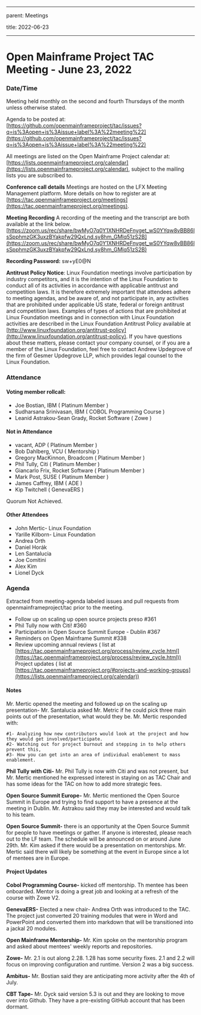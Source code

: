 

---
parent: Meetings

title: 2022-06-23

---

# Open Mainframe Project TAC Meeting - June 23, 2022

### Date/Time

Meeting held monthly on the second and fourth Thursdays of the month unless otherwise stated. 

Agenda to be posted at: [https://github.com/openmainframeproject/tac/issues?q=is%3Aopen+is%3Aissue+label%3A%22meeting%22](https://github.com/openmainframeproject/tac/issues?q=is%3Aopen+is%3Aissue+label%3A%22meeting%22)

All meetings are listed on the Open Mainframe Project calendar at: [https://lists.openmainframeproject.org/calendar](https://lists.openmainframeproject.org/calendar), subject to the mailing lists you are subscribed to.

**Conference call details**
Meetings are hosted on the LFX Meeting Management platform. More details on how to register are at [https://tac.openmainframeproject.org/meetings](https://tac.openmainframeproject.org/meetings).

**Meeting Recording**
A recording of the meeting and the transcript are both available at the link below.
[https://zoom.us/rec/share/bwMyO7q0Y1XNHRDeFnyget_wS0YYqw8vBB86lsSpphmzGK3uxzBYakpfw29QxLnd.sy8hm_GMlq51zS2B](https://zoom.us/rec/share/bwMyO7q0Y1XNHRDeFnyget_wS0YYqw8vBB86lsSpphmzGK3uxzBYakpfw29QxLnd.sy8hm_GMlq51zS2B)

**Recording Password:** sw+yE0@N



**Antitrust Policy Notice**: Linux Foundation meetings involve participation by industry competitors, and it is the intention of the Linux Foundation to conduct all of its activities in accordance with applicable antitrust and competition laws. It is therefore extremely important that attendees adhere to meeting agendas, and be aware of, and not participate in, any activities that are prohibited under applicable US state, federal or foreign antitrust and competition laws.
Examples of types of actions that are prohibited at Linux Foundation meetings and in connection with Linux Foundation activities are described in the Linux Foundation Antitrust Policy available at [http://www.linuxfoundation.org/antitrust-policy](http://www.linuxfoundation.org/antitrust-policy). If you have questions about these matters, please contact your company counsel, or if you are a member of the Linux Foundation, feel free to contact Andrew Updegrove of the firm of Gesmer Updegrove LLP, which provides legal counsel to the Linux Foundation.

### Attendance

#### Voting member rollcall:
-  Joe Bostian, IBM ( Platinum Member )
-  Sudharsana Srinivasan, IBM ( COBOL Programming Course )
-  Leanid Astrakou-Sean Grady, Rocket Software ( Zowe )
 
#### Not in Attendance
-  vacant, ADP ( Platinum Member )
-  Bob Dahlberg, VCU ( Mentorship )
-  Gregory MacKinnon, Broadcom ( Platinum Member )
-  Phil Tully, Citi ( Platinum Member )
-  Giancarlo Frix, Rocket Software ( Platinum Member )
-  Mark Post, SUSE ( Platinum Member )
-  James Caffrey, IBM ( ADE )
-  Kip Twitchell ( GenevaERS )

Quorum Not Achieved.

#### Other Attendees
- John Mertic- Linux Foundation
- Yarille Kilborn- Linux Foundation
- Andrea Orth
- Daniel Horák
- Len Santalucia
- Joe Comitini
- Alex Kim
- Lionel Dyck

### Agenda
Extracted from meeting-agenda labeled issues and pull requests from openmainframeproject/tac prior to the meeting.
- Follow up on scaling up open source projects preso #361
- Phil Tully now with Citi! #360
- Participation in Open Source Summit Europe - Dublin #367
- Reminders on Open Mainframe Summit #338
- Review upcoming annual reviews ( list at [https://tac.openmainframeproject.org/process/review_cycle.html](https://tac.openmainframeproject.org/process/review_cycle.html))
Project updates ( list at [https://tac.openmainframeproject.org/#projects-and-working-groups](https://lists.openmainframeproject.org/calendar))


#### Notes
Mr. Mertic opened the meeting and followed up on the scaling up presentation- Mr. Santalucia asked Mr. Metric if he could pick three main points out of the presentation, what would they be. Mr. Mertic responded with: 

	#1- Analyzing how new contributors would look at the project and how they would get involved/participate. 
	#2- Watching out for project burnout and stepping in to help others prevent this,
	#3- How you can get into an area of individual enablement to mass enablement. 

**Phil Tully with Citi-** Mr. Phil Tully is now with Citi and was not present, but Mr. Mertic mentioned he expressed interest in staying on as TAC Chair and has some ideas for the TAC on how to add more strategic fees.

**Open Source Summit Europe-** Mr. Mertic mentioned the Open Source Summit in Europe and trying to find support to have a presence at the meeting in Dublin. Mr. Astrakou said they may be interested and would talk to his team.

**Open Source Summit-** there is an opportunity at the Open Source Summit for people to have meetings or gather. If anyone is interested, please reach out to the LF team. The schedule will be announced on or around June 29th. Mr. Kim asked if there would be a presentation on mentorships. Mr. Mertic said there will likely be something at the event in Europe since a lot of mentees are in Europe.

#### Project Updates
**Cobol Programming Course-** kicked off mentorship. Th mentee has been onboarded. Mentor is doing a great job and looking at a refresh of the course with Zowe V2.

**GenevaERS-** Elected a new chair- Andrea Orth was introduced to the TAC. The project just converted 20 training modules that were in Word and PowerPoint and converted them into markdown that will be transitioned into a jackal 20 modules.

**Open Mainframe Mentorship-** Mr. Kim spoke on the mentorship program and asked about mentees' weekly reports and repositories.

**Zowe-** Mr. 2.1 is out along 2.28. 1.28 has some security fixes. 2.1 and 2.2 will focus on improving configuration and runtime. Version 2 was a big success.

**Ambitus-** Mr. Bostian said they are anticipating more activity after the 4th of July.

**CBT Tape-** Mr. Dyck said version 5.3 is out and they are looking to move over into Github. They have a pre-existing GitHub account that has been dormant.  

